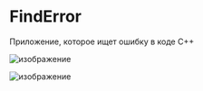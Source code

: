 # FindError
Приложение, которое ищет ошибку в коде C++

![изображение](https://user-images.githubusercontent.com/90932934/159383920-be498514-6907-46ae-84e9-e66cb1a6ddde.png)

![изображение](https://user-images.githubusercontent.com/90932934/159383934-bd80c587-584e-4345-bfac-5b4b7a5b577e.png)

